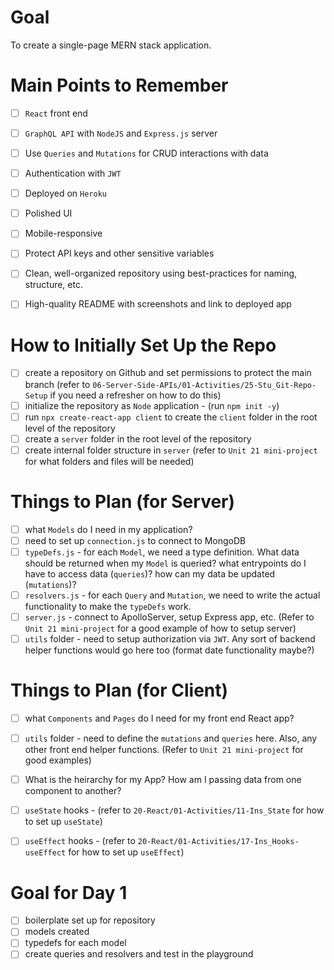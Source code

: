 # Goal
To create a single-page MERN stack application.

# Main Points to Remember
- [ ] `React` front end
- [ ] `GraphQL API` with `NodeJS` and `Express.js` server
- [ ] Use `Queries` and `Mutations` for CRUD interactions with data
- [ ] Authentication with `JWT`
- [ ] Deployed on `Heroku`
- [ ] Polished UI
- [ ] Mobile-responsive
- [ ] Protect API keys and other sensitive variables
- [ ] Clean, well-organized repository using best-practices for naming, structure, etc.
- [ ] High-quality README with screenshots and link to deployed app


# How to Initially Set Up the Repo
- [ ] create a repository on Github and set permissions to protect the main branch (refer to `06-Server-Side-APIs/01-Activities/25-Stu_Git-Repo-Setup` if you need a refresher on how to do this)
- [ ] initialize the repository as `Node` application - (run `npm init -y`)
- [ ] run `npx create-react-app client` to create the `client` folder in the root level of the repository
- [ ] create a `server` folder in the root level of the repository
- [ ] create internal folder structure in `server` (refer to `Unit 21 mini-project` for what folders and files will be needed)

# Things to Plan (for Server)
- [ ] what `Models` do I need in my application?
- [ ] need to set up `connection.js` to connect to MongoDB 
- [ ] `typeDefs.js` - for each `Model`, we need a type definition. What data should be returned when my `Model` is queried? what entrypoints do I have to access data (`queries`)? how can my data be updated (`mutations`)?
- [ ] `resolvers.js` - for each `Query` and `Mutation`, we need to write the actual functionality to make the `typeDefs` work.
- [ ] `server.js` - connect to ApolloServer, setup Express app, etc. (Refer to `Unit 21 mini-project` for a good example of how to setup server)
- [ ] `utils` folder - need to setup authorization via `JWT`. Any sort of backend helper functions would go here too (format date functionality maybe?)

# Things to Plan (for Client)
- [ ] what `Components` and `Pages` do I need for my front end React app?
- [ ] `utils` folder - need to define the `mutations` and `queries` here. Also, any other front end helper functions. (Refer to `Unit 21 mini-project` for good examples)
- [ ] What is the heirarchy for my App? How am I passing data from one component to another?
- [ ] `useState` hooks - (refer to `20-React/01-Activities/11-Ins_State` for how to set up `useState`)
- [ ] `useEffect` hooks - (refer to `20-React/01-Activities/17-Ins_Hooks-useEffect` for how to set up `useEffect`)


# Goal for Day 1
- [ ] boilerplate set up for repository
- [ ] models created
- [ ] typedefs for each model
- [ ] create queries and resolvers and test in the playground
